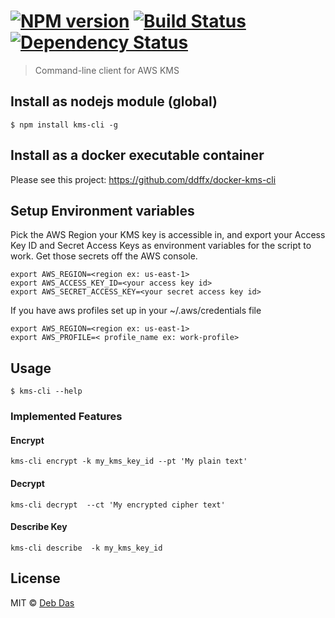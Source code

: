 #  [![NPM version][npm-image]][npm-url] [![Build Status][travis-image]][travis-url] [![Dependency Status][daviddm-image]][daviddm-url]

>  Command-line client for AWS KMS


## Install as nodejs module (global)

```
$ npm install kms-cli -g
```
## Install as a docker executable container
Please see this project: https://github.com/ddffx/docker-kms-cli

## Setup Environment variables

Pick the AWS Region your KMS key is accessible in, and export your Access Key ID and Secret Access Keys as environment variables for the script to work.  Get those secrets off the AWS console.

```
export AWS_REGION=<region ex: us-east-1>
export AWS_ACCESS_KEY_ID=<your access key id>
export AWS_SECRET_ACCESS_KEY=<your secret access key id>
```
If you have aws profiles set up in your ~/.aws/credentials file

```
export AWS_REGION=<region ex: us-east-1>
export AWS_PROFILE=< profile_name ex: work-profile>
```

## Usage

```
$ kms-cli --help
```
### Implemented Features

#### Encrypt
```
kms-cli encrypt -k my_kms_key_id --pt 'My plain text'
```
#### Decrypt
```
kms-cli decrypt  --ct 'My encrypted cipher text'
```
#### Describe Key
```
kms-cli describe  -k my_kms_key_id
```
## License

MIT © [Deb Das]()


[npm-image]: https://badge.fury.io/js/kms-cli.svg
[npm-url]: https://npmjs.org/package/kms-cli
[travis-image]: https://travis-ci.org/ddffx/kms-cli.svg?branch=master
[travis-url]: https://travis-ci.org/ddffx/kms-cli
[daviddm-image]: https://david-dm.org/ddffx/kms-cli.svg?theme=shields.io
[daviddm-url]: https://david-dm.org/ddffx/kms-cli
